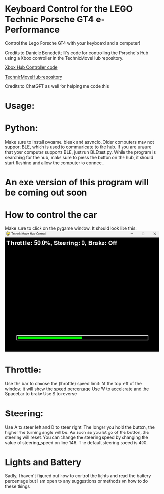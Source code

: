# Keyboard Control for the LEGO Technic Porsche GT4 e-Performance
Control the Lego Porsche GT4 with your keyboard and a computer!

Credits to Daniele Benedettelli's code for controlling the Porsche's Hub using a Xbox controller in the TechnicMoveHub repository. 

[Xbox Hub Controller code](https://github.com/DanieleBenedettelli/TechnicMoveHub/blob/main/LEGO%20Technic%2042176%20XBOX%20RC.py)

[TechnicMoveHub repository](https://github.com/DanieleBenedettelli/TechnicMoveHub/tree/main)

Credits to ChatGPT as well for helping me code this

# Usage: 

# Python:

Make sure to install pygame, bleak and asyncio.
Older computers may not support BLE, which is used to communicate to the hub. If you are unsure that your computer supports BLE, just run BLEtest.py.
While the program is searching for the hub, make sure to press the button on the hub, it should start flashing and allow the computer to connect.

# An exe version of this program will be coming out soon

# How to control the car
Make sure to click on the pygame window.
It should look like this:
![Pygame Window](assets/PygameExample.png)

# Throttle:

Use the bar to choose the (throttle) speed limit:
At the top left of the window, it will show the speed percentage
Use W to accelerate and the Spacebar to brake
Use S to reverse

# Steering:

Use A to steer left and D to steer right.
The longer you hold the button, the higher the turning angle will be. 
As soon as you let go of the button, the steering will reset.
You can change the steering speed by changing the value of steering_speed on line 146.
The default steering speed is 400.

# Lights and Battery

Sadly, I haven't figured out how to control the lights and read the battery percentage but I am open to any suggestions or methods on how to do these things


